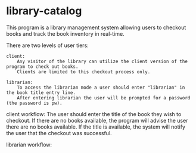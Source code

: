 # library-catalog
This program is a library management system allowing users to checkout books and track the book inventory in real-time.

There are two levels of user tiers:
    
    client:
        Any visitor of the library can utilize the client version of the program to check out books.
        Clients are limited to this checkout process only.
    
    librarian:
        To access the librarian mode a user should enter "librarian" in the book title entry line.
        After entering librarian the user will be prompted for a password (the password is pw).

client workflow:
The user should enter the title of the book they wish to checkout. If there are no books available, the program will advise the user there are no books available.
If the title is available, the system will notify the user that the checkout was successful.

librarian workflow:

